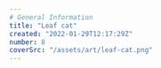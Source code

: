 ```yaml
---
# General Information
title: "Leaf cat"
created: "2022-01-29T12:17:29Z"
number: 8
coverSrc: "/assets/art/leaf-cat.png"
---
```

